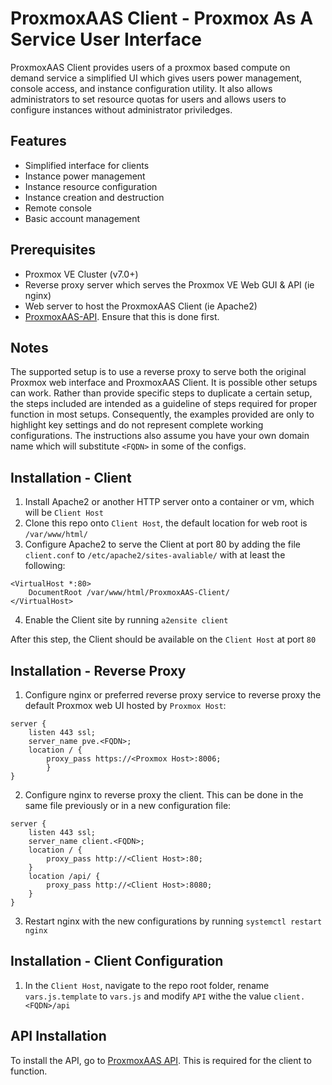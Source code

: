 # ProxmoxAAS Client - Proxmox As A Service User Interface
ProxmoxAAS Client provides users of a proxmox based compute on demand service a simplified UI which gives users power management, console access, and instance configuration utility. It also allows administrators to set resource quotas for users and allows users to configure instances without administrator priviledges. 

## Features
- Simplified interface for clients
- Instance power management 
- Instance resource configuration
- Instance creation and destruction
- Remote console
- Basic account management

## Prerequisites
- Proxmox VE Cluster (v7.0+)
- Reverse proxy server which serves the Proxmox VE Web GUI & API (ie nginx)
- Web server to host the ProxmoxAAS Client (ie Apache2)
- [ProxmoxAAS-API](https://github.com/tronnet-gh/ProxmoxAAS-API). Ensure that this is done first.

## Notes
The supported setup is to use a reverse proxy to serve both the original Proxmox web interface and ProxmoxAAS Client. It is possible other setups can work. Rather than provide specific steps to duplicate a certain setup, the steps included are intended as a guideline of steps required for proper function in most setups. Consequently, the examples provided are only to highlight key settings and do not represent complete working configurations. The instructions also assume you have your own domain name which will substitute `<FQDN>` in some of the configs. 

## Installation - Client
1. Install Apache2 or another HTTP server onto a container or vm, which will be `Client Host`
2. Clone this repo onto `Client Host`, the default location for web root is `/var/www/html/`
4. Configure Apache2 to serve the Client at port 80 by adding the file `client.conf` to `/etc/apache2/sites-avaliable/` with at least the following:
```
<VirtualHost *:80>
	DocumentRoot /var/www/html/ProxmoxAAS-Client/
</VirtualHost>
```
4. Enable the Client site by running `a2ensite client`

After this step, the Client should be available on the `Client Host` at port `80`

## Installation - Reverse Proxy
1. Configure nginx or preferred reverse proxy service to reverse proxy the default Proxmox web UI hosted by `Proxmox Host`:
```
server {
	listen 443 ssl;
	server_name pve.<FQDN>;
	location / {
		proxy_pass https://<Proxmox Host>:8006;
    	}
}
```
2. Configure nginx to reverse proxy the client. This can be done in the same file previously or in a new configuration file:
```
server {
	listen 443 ssl;
	server_name client.<FQDN>;
	location / {
		proxy_pass http://<Client Host>:80;
	}
	location /api/ {
		proxy_pass http://<Client Host>:8080;
	}
}
```
3. Restart nginx with the new configurations by running `systemctl restart nginx`

## Installation - Client Configuration
1. In the `Client Host`, navigate to the repo root folder, rename `vars.js.template` to `vars.js` and modify `API` withe the value `client.<FQDN>/api`


## API Installation

To install the API, go to [ProxmoxAAS API](https://github.com/tronnet-gh/ProxmoxAAS-API). This is required for the client to function. 
